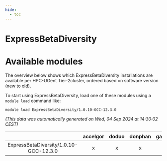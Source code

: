 ```yaml
---
hide:
  - toc
---
```


ExpressBetaDiversity
====================

# Available modules


The overview below shows which ExpressBetaDiversity installations are available per HPC-UGent Tier-2cluster, ordered based on software version (new to old).

To start using ExpressBetaDiversity, load one of these modules using a `module load` command like:

```shell
module load ExpressBetaDiversity/1.0.10-GCC-12.3.0
```

*(This data was automatically generated on Wed, 04 Sep 2024 at 14:30:02 CEST)*  

| |accelgor|doduo|donphan|gallade|joltik|shinx|skitty|
| :---: | :---: | :---: | :---: | :---: | :---: | :---: | :---: |
|ExpressBetaDiversity/1.0.10-GCC-12.3.0|x|x|x|x|x|x|x|
